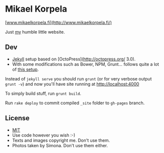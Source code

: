 # Mikael Korpela
[www.mikaelkorpela.fi](http://www.mikaelkorpela.fi/)

Just [my](https://github.com/simison) humble little website.

## Dev
* [Jekyll](http://jekyllrb.com/) setup based on [OctoPress](http://octopress.org/ 3.0).
* With some modifications such as Bower, NPM, Grunt... follows quite a lot of [this setup](http://www.aymerick.com/2014/07/22/jekyll-github-pages-bower-bootstrap.html).

Instead of `jekyll serve` you should run `grunt` (or for very verbose output `grunt -v`) and now you'll have site running at [http://localhost:4000](http://localhost:4000)

To simply build stuff, run `grunt build`.

Run `rake deploy` to commit compiled `_site` folder to `gh-pages` branch.

## License
- [MIT](LICENSE)
- Use code however you wish :-)
- Texts and images copyright me. Don't use them.
- Photos taken by Simona. Don't use them either.
